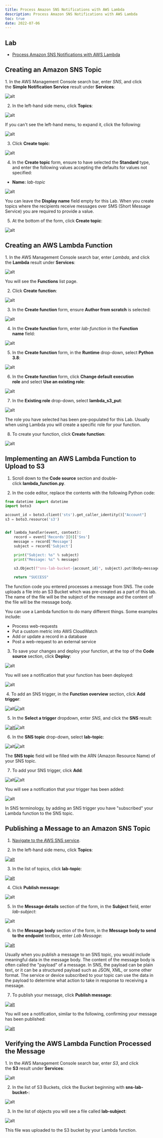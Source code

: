 ```yaml
---
title: Process Amazon SNS Notifications with AWS Lambda
description: Process Amazon SNS Notifications with AWS Lambda
toc: true
date: 2022-07-06
---
```


## Lab

- [Process Amazon SNS Notifications with AWS Lambda](https://cloudacademy.com/lab/aws-lambda-sns-notifications/)

## Creating an Amazon SNS Topic

1. In the AWS Management Console search bar, enter _SNS_, and click the **Simple Notification Service** result under **Services**:

![alt](https://assets.cloudacademy.com/bakery/media/uploads/blobid0-0b2fbef7-5227-4c6c-8361-698aa1379090.png)

2. In the left-hand side menu, click **Topics**:

![alt](https://assets.cloudacademy.com/bakery/media/uploads/content_engine/image-79280db3-b075-4d61-bea7-e2a14c541807.png)

If you can't see the left-hand menu, to expand it, click the following:

![alt](https://assets.cloudacademy.com/bakery/media/uploads/content_engine/image-035c403a-fc22-4c0a-b2fe-ed66c139bdf6.png)

3. Click **Create topic**:

![alt](https://assets.cloudacademy.com/bakery/media/uploads/content_engine/image-38b9d655-7d7a-4cbb-bd8e-ac0392867900.png)

4. In the **Create topic** form, ensure to have selected the **Standard** type, and enter the following values accepting the defaults for values not specified:

- **Name:** _lab-topic_

![alt](https://assets.cloudacademy.com/bakery/media/uploads/content_engine/image-99dfb27f-b912-4fc7-a825-a5e6aacc1c8e.png)

You can leave the **Display name** field empty for this Lab. When you create topics where the recipients receive messages over SMS (Short Message Service) you are required to provide a value.

5. At the bottom of the form, click **Create topic**:

![alt](https://assets.cloudacademy.com/bakery/media/uploads/content_engine/image-1c5d53a8-6f22-4d60-8ed4-06af6a497ad5.png)

## Creating an AWS Lambda Function

1. In the AWS Management Console search bar, enter _Lambda_, and click the **Lambda** result under **Services**:

![alt](https://assets.cloudacademy.com/bakery/media/uploads/blobid1-94b8d8cf-4c85-45fb-87ed-196d49b83a53.png)

You will see the **Functions** list page.

2. Click **Create function**:

![alt](https://assets.cloudacademy.com/bakery/media/uploads/content_engine/image-bbd4879d-c59c-4a53-97b7-a63239570114.png)

3. In the **Create function** form, ensure **Author from scratch** is selected:

![alt](https://assets.cloudacademy.com/bakery/media/uploads/content_engine/image-1bea0b0d-e972-463d-923f-978b984c39e2.png)

4. In the **Create function** form, enter _lab-function_ in the **Function name** field:

![alt](https://assets.cloudacademy.com/bakery/media/uploads/content_engine/image-3b34b508-46dc-4859-a915-e2d11c1cc153.png)

5. In the **Create function** form, in the **Runtime** drop-down, select **Python 3.8**:

![alt](https://assets.cloudacademy.com/bakery/media/uploads/content_engine/image-678077dc-62b3-4d33-8a9d-4fadec5989b3.png)

6. In the **Create function** form, click **Change default execution role** and select **Use an existing role**:

![alt](https://assets.cloudacademy.com/bakery/media/uploads/content_engine/image-642b6ba4-0acd-41e5-8b26-74f982779a96.png)

7. In the **Existing role** drop-down, select **lambda\_s3\_put**:

![alt](https://assets.cloudacademy.com/bakery/media/uploads/content_engine/image-b9f97a3f-7769-45ec-a1cc-00d853a62eea.png)

The role you have selected has been pre-populated for this Lab. Usually when using Lambda you will create a specific role for your function.

8. To create your function, click **Create function**:

![alt](https://assets.cloudacademy.com/bakery/media/uploads/content_engine/image-4f653e54-68e8-4c0b-877f-e24ea572a316.png)

## Implementing an AWS Lambda Function to Upload to S3

1. Scroll down to the **Code source** section and double-click **lambda_function.py**.

2. In the code editor, replace the contents with the following Python code:

```python
from datetime import datetime
import boto3

account_id = boto3.client('sts').get_caller_identity()["Account"]
s3 = boto3.resource('s3')


def lambda_handler(event, context):
    record = event['Records'][0]['Sns']
    message = record['Message']
    subject = record['Subject']
 
    print("Subject: %s" % subject)
    print("Message: %s" % message)

    s3.Object(f"sns-lab-bucket-{account_id}", subject).put(Body=message)

    return "SUCCESS"
```

The function code you entered processes a message from SNS. The code uploads a file into an S3 Bucket which was pre-created as a part of this lab. The name of the file will be the subject of the message and the content of the file will be the message body.

You can use a Lambda function to do many different things. Some examples include:

- Process web-requests
- Put a custom metric into AWS CloudWatch
- Add or update a record in a database
- Post a web-request to an external service

3. To save your changes and deploy your function, at the top of the **Code source** section, click **Deploy**:

![alt](https://assets.cloudacademy.com/bakery/media/uploads/content_engine/image-61d557df-1b74-4669-aa47-15ded231e5c6.png)

You will see a notification that your function has been deployed:

![alt](https://assets.cloudacademy.com/bakery/media/uploads/content_engine/image-11b88c21-8827-4ea5-8285-eaa15958b8b5.png)

 4. To add an SNS trigger, in the **Function overview** section, click **Add trigger**:

![alt](https://assets.cloudacademy.com/bakery/media/uploads/content_engine/image-00c17808-f3cf-4e6f-8504-1764ca9a3f90.png)![alt](https://assets.cloudacademy.com/bakery/media/uploads/blobid0-eb998c0b-dffb-4bae-a053-4341bce14b59.gif)​

5. In the **Select a trigger** dropdown, enter _SNS_, and click the **SNS** result:

[![alt](https://assets.cloudacademy.com/bakery/media/uploads/content_engine/image-5bba99fd-9c84-4d46-b7a3-8a9e482b1a3d.png)](https://us-west-2.console.aws.amazon.com/lambda/home?region=us-west-2#/functions)![alt](https://assets.cloudacademy.com/bakery/media/uploads/blobid0-eb998c0b-dffb-4bae-a053-4341bce14b59.gif)​

6. In the **SNS topic** drop-down, select **lab-topic**:

![alt](https://assets.cloudacademy.com/bakery/media/uploads/content_engine/image-a374be19-964a-49b4-ac0e-db43e696cb58.png)![alt](https://assets.cloudacademy.com/bakery/media/uploads/blobid0-eb998c0b-dffb-4bae-a053-4341bce14b59.gif)​

The **SNS topic** field will be filled with the ARN (Amazon Resource Name) of your SNS topic.

7. To add your SNS trigger, click **Add**:

![alt](https://assets.cloudacademy.com/bakery/media/uploads/content_engine/image-f8818ac6-fcc0-42a7-95a2-5b9f52f2988d.png)![alt](https://assets.cloudacademy.com/bakery/media/uploads/blobid0-eb998c0b-dffb-4bae-a053-4341bce14b59.gif)​

You will see a notification that your trigger has been added:

![alt](https://assets.cloudacademy.com/bakery/media/uploads/content_engine/image-94d8c2cf-1c0e-4afb-bd13-a590349253fa.png)

In SNS terminology, by adding an SNS trigger you have "subscribed" your Lambda function to the SNS topic.

## Publishing a Message to an Amazon SNS Topic

1. [Navigate to the AWS SNS service](https://us-west-2.console.aws.amazon.com/sns/v3/home?region=us-west-2#/dashboard).

2. In the left-hand side menu, click **Topics**:

[![alt](https://assets.cloudacademy.com/bakery/media/uploads/content_engine/image-051dd437-4187-483f-b25f-8aa24aea77f5.png)](https://us-west-2.console.aws.amazon.com/sns/v3/home?region=us-west-2#/dashboard)

3. In the list of topics, click **lab-topic**:

[![alt](https://assets.cloudacademy.com/bakery/media/uploads/content_engine/image-8925257c-e409-4963-919e-a330b4182e5b.png)](https://us-west-2.console.aws.amazon.com/sns/v3/home?region=us-west-2#/dashboard)

4. Click **Publish message**:

![alt](https://assets.cloudacademy.com/bakery/media/uploads/content_engine/image-56ad1cf6-bd15-4340-aa2b-8b24b7272333.png)

5. In the **Message details** section of the form, in the **Subject** field, enter _lab-subject_:

![alt](https://assets.cloudacademy.com/bakery/media/uploads/content_engine/image-4c1a6aef-0c39-4b71-bc64-68a2529de459.png)

6. In the **Message body** section of the form, in the **Message body to send to the endpoint** textbox, enter _Lab Message_:

[![alt](https://assets.cloudacademy.com/bakery/media/uploads/content_engine/image-a55e89f1-be47-4774-a3ad-015046738bcc.png)](https://us-west-2.console.aws.amazon.com/sns/v3/home?region=us-west-2#/dashboard)

Usually when you publish a message to an SNS topic, you would include meaningful data in the message body. The content of the message body is often called the "payload" of a message. In SNS, the payload can be plain text, or it can be a structured payload such as JSON, XML, or some other format. The service or device subscribed to your topic can use the data in the payload to determine what action to take in response to receiving a message.

7. To publish your message, click **Publish message**:

[![alt](https://assets.cloudacademy.com/bakery/media/uploads/content_engine/image-28a000c2-a21a-4bcc-9666-bfd32c1a3d24.png)](https://us-west-2.console.aws.amazon.com/sns/v3/home?region=us-west-2#/dashboard)

You will see a notification, similar to the following, confirming your message has been published:

[![alt](https://assets.cloudacademy.com/bakery/media/uploads/content_engine/image-4674f769-6494-4c00-836b-c6a0d96d33c1.png)](https://us-west-2.console.aws.amazon.com/sns/v3/home?region=us-west-2#/dashboard)

## Verifying the AWS Lambda Function Processed the Message

1. In the AWS Management Console search bar, enter _S3_, and click the **S3** result under **Services**:

![alt](https://assets.cloudacademy.com/bakery/media/uploads/blobid0-7a151f91-f8b4-4198-a748-41c66a569dbb.png)

2. In the list of S3 Buckets, click the Bucket beginning with **sns-lab-bucket-**:

![alt](https://assets.cloudacademy.com/bakery/media/uploads/content_engine/image-a1c56acd-9c78-4584-9aab-f1f173c77912.png)

3. In the list of objects you will see a file called **lab-subject**:

![alt](https://assets.cloudacademy.com/bakery/media/uploads/content_engine/image-3405c816-1dab-42fb-8a7f-7e4ffe92504e.png)

This file was uploaded to the S3 bucket by your Lambda function.
